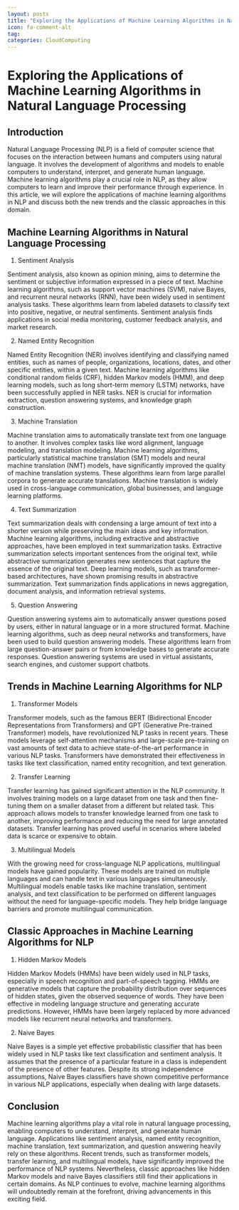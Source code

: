 ```yaml
---
layout: posts
title: "Exploring the Applications of Machine Learning Algorithms in Natural Language Processing"
icon: fa-comment-alt
tag:      
categories: CloudComputing
---
```



# Exploring the Applications of Machine Learning Algorithms in Natural Language Processing

## Introduction

Natural Language Processing (NLP) is a field of computer science that focuses on the interaction between humans and computers using natural language. It involves the development of algorithms and models to enable computers to understand, interpret, and generate human language. Machine learning algorithms play a crucial role in NLP, as they allow computers to learn and improve their performance through experience. In this article, we will explore the applications of machine learning algorithms in NLP and discuss both the new trends and the classic approaches in this domain.

## Machine Learning Algorithms in Natural Language Processing

1. Sentiment Analysis

Sentiment analysis, also known as opinion mining, aims to determine the sentiment or subjective information expressed in a piece of text. Machine learning algorithms, such as support vector machines (SVM), naive Bayes, and recurrent neural networks (RNN), have been widely used in sentiment analysis tasks. These algorithms learn from labeled datasets to classify text into positive, negative, or neutral sentiments. Sentiment analysis finds applications in social media monitoring, customer feedback analysis, and market research.

2. Named Entity Recognition

Named Entity Recognition (NER) involves identifying and classifying named entities, such as names of people, organizations, locations, dates, and other specific entities, within a given text. Machine learning algorithms like conditional random fields (CRF), hidden Markov models (HMM), and deep learning models, such as long short-term memory (LSTM) networks, have been successfully applied in NER tasks. NER is crucial for information extraction, question answering systems, and knowledge graph construction.

3. Machine Translation

Machine translation aims to automatically translate text from one language to another. It involves complex tasks like word alignment, language modeling, and translation modeling. Machine learning algorithms, particularly statistical machine translation (SMT) models and neural machine translation (NMT) models, have significantly improved the quality of machine translation systems. These algorithms learn from large parallel corpora to generate accurate translations. Machine translation is widely used in cross-language communication, global businesses, and language learning platforms.

4. Text Summarization

Text summarization deals with condensing a large amount of text into a shorter version while preserving the main ideas and key information. Machine learning algorithms, including extractive and abstractive approaches, have been employed in text summarization tasks. Extractive summarization selects important sentences from the original text, while abstractive summarization generates new sentences that capture the essence of the original text. Deep learning models, such as transformer-based architectures, have shown promising results in abstractive summarization. Text summarization finds applications in news aggregation, document analysis, and information retrieval systems.

5. Question Answering

Question answering systems aim to automatically answer questions posed by users, either in natural language or in a more structured format. Machine learning algorithms, such as deep neural networks and transformers, have been used to build question answering models. These algorithms learn from large question-answer pairs or from knowledge bases to generate accurate responses. Question answering systems are used in virtual assistants, search engines, and customer support chatbots.

## Trends in Machine Learning Algorithms for NLP

1. Transformer Models

Transformer models, such as the famous BERT (Bidirectional Encoder Representations from Transformers) and GPT (Generative Pre-trained Transformer) models, have revolutionized NLP tasks in recent years. These models leverage self-attention mechanisms and large-scale pre-training on vast amounts of text data to achieve state-of-the-art performance in various NLP tasks. Transformers have demonstrated their effectiveness in tasks like text classification, named entity recognition, and text generation.

2. Transfer Learning

Transfer learning has gained significant attention in the NLP community. It involves training models on a large dataset from one task and then fine-tuning them on a smaller dataset from a different but related task. This approach allows models to transfer knowledge learned from one task to another, improving performance and reducing the need for large annotated datasets. Transfer learning has proved useful in scenarios where labeled data is scarce or expensive to obtain.

3. Multilingual Models

With the growing need for cross-language NLP applications, multilingual models have gained popularity. These models are trained on multiple languages and can handle text in various languages simultaneously. Multilingual models enable tasks like machine translation, sentiment analysis, and text classification to be performed on different languages without the need for language-specific models. They help bridge language barriers and promote multilingual communication.

## Classic Approaches in Machine Learning Algorithms for NLP

1. Hidden Markov Models

Hidden Markov Models (HMMs) have been widely used in NLP tasks, especially in speech recognition and part-of-speech tagging. HMMs are generative models that capture the probability distribution over sequences of hidden states, given the observed sequence of words. They have been effective in modeling language structure and generating accurate predictions. However, HMMs have been largely replaced by more advanced models like recurrent neural networks and transformers.

2. Naive Bayes

Naive Bayes is a simple yet effective probabilistic classifier that has been widely used in NLP tasks like text classification and sentiment analysis. It assumes that the presence of a particular feature in a class is independent of the presence of other features. Despite its strong independence assumptions, Naive Bayes classifiers have shown competitive performance in various NLP applications, especially when dealing with large datasets.

## Conclusion

Machine learning algorithms play a vital role in natural language processing, enabling computers to understand, interpret, and generate human language. Applications like sentiment analysis, named entity recognition, machine translation, text summarization, and question answering heavily rely on these algorithms. Recent trends, such as transformer models, transfer learning, and multilingual models, have significantly improved the performance of NLP systems. Nevertheless, classic approaches like hidden Markov models and naive Bayes classifiers still find their applications in certain domains. As NLP continues to evolve, machine learning algorithms will undoubtedly remain at the forefront, driving advancements in this exciting field.